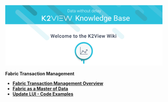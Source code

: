 ![image](/articles/images/welcome_to_wiki.png)



<strong>Fabric Transaction Management<strong>
        

<ul>
        <li><a href="/articles/23_fabric_transactions/01_fabric_transactions_overview.md">Fabric Transaction Management Overview</a></li>
        <li><a href="/articles/23_fabric_transactions/02_fabric_master_of_data.md">Fabric as a Master of Data</a></li>
        <li><a href="/articles/23_fabric_transactions/03_update_lui_code_examples.md">Update LUI - Code Examples</a></li>
</ul>









